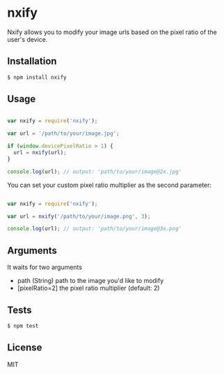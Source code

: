 # nxify

Nxify allows you to modify your image urls based on the pixel ratio of the user's device.

## Installation

```bash
$ npm install nxify
```

## Usage  

```js

var nxify = require('nxify');

var url = '/path/to/your/image.jpg';

if (window.devicePixelRatio > 1) {
  url = nxify(url);
}

console.log(url); // output: 'path/to/your/image@2x.jpg'

```

You can set your custom pixel ratio multiplier as the second parameter:

```js

var nxify = require('nxify');

var url = nxify('/path/to/your/image.png', 3);

console.log(url); // output: 'path/to/your/image@3x.png'

```

## Arguments

It waits for two arguments

- path (String)   path to the image you'd like to modify
- [pixelRatio=2]  the pixel ratio multiplier (default: 2)

## Tests

```bash
$ npm test
```

## License

  MIT
